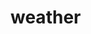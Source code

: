 # weather
<!DOCTYPE html>
<html lang="pl">
<head>
    <meta charset="UTF-8">
    <meta http-equiv="X-UA-Compatible" content="IE=edge">
    <meta name="viewport" content="width=device-width, initial-scale=1.0">
    <title>Document</title>
</head>
<body>
<div class="container"></div>
<script>
const container = document.querySelector('.container');

fetch('https://picsum.photos/v2/list?page=2&limit=10')
.then((response)=>response.json())
.then((data) =>{
console.log(data);
data.forEach((elem) => {
    const imagSrc = elem.download_url; 
    const author = elem.author;
    const content = `<figure><img src="${imagSrc}" alt="some foto"/><figcapion> Autor: ${author} </figcaption></figure>`;
    container.innerHTML += content;
});
console.log(data);
})
.catch((err)=>)




</script>

    
</body>
</html>